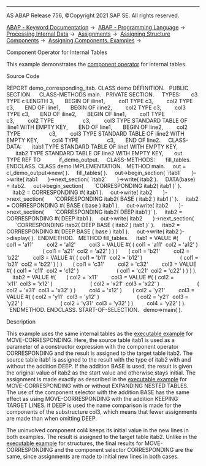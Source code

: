   

* * *

AS ABAP Release 756, ©Copyright 2021 SAP SE. All rights reserved.

[ABAP - Keyword Documentation](javascript:call_link\('abenabap.htm'\)) →  [ABAP - Programming Language](javascript:call_link\('abenabap_reference.htm'\)) →  [Processing Internal Data](javascript:call_link\('abenabap_data_working.htm'\)) →  [Assignments](javascript:call_link\('abenvalue_assignments.htm'\)) →  [Assigning Structure Components](javascript:call_link\('abencorresponding.htm'\)) →  [Assigning Components, Examples](javascript:call_link\('abencorresponding_abexas.htm'\)) → 

Component Operator for Internal Tables

This example demonstrates the [component operator](javascript:call_link\('abenconstructor_expr_corresponding.htm'\)) for internal tables.

Source Code

REPORT demo\_corresponding\_itab.
CLASS demo DEFINITION.
  PUBLIC SECTION.
    CLASS-METHODS main.
  PRIVATE SECTION.
    TYPES:
      c3 TYPE c LENGTH 3,
      BEGIN OF iline1,
        col1 TYPE c3,
        col2 TYPE c3,
      END OF iline1,
      BEGIN OF iline2,
        col2 TYPE c3,
        col3 TYPE c3,
      END OF iline2,
      BEGIN OF line1,
        col1 TYPE                   c3,
        col2 TYPE                   c3,
        col3 TYPE STANDARD TABLE OF iline1 WITH EMPTY KEY,
      END OF line1,
      BEGIN OF line2,
        col2 TYPE                   c3,
        col3 TYPE STANDARD TABLE OF iline2 WITH EMPTY KEY,
        col4 TYPE                   c3,
      END OF line2.
    CLASS-DATA:
      itab1 TYPE STANDARD TABLE OF line1 WITH EMPTY KEY,
      itab2 TYPE STANDARD TABLE OF line2 WITH EMPTY KEY,
      out   TYPE REF TO            if\_demo\_output.
    CLASS-METHODS:
      fill\_tables.
ENDCLASS.
CLASS demo IMPLEMENTATION.
  METHOD main.
    out = cl\_demo\_output=>new( ).
    fill\_tables( ).
    out->begin\_section( \`itab1\`
      )->write( itab1
      )->next\_section( \`itab2\`
      )->write( itab2 ).
    DATA(base) = itab2.
    out->begin\_section(
      \`CORRESPONDING itab2( itab1 )\` ).
    itab2 = CORRESPONDING #( itab1 ).
    out->write( itab2
      )->next\_section(
      \`CORRESPONDING itab2( BASE ( itab2 ) itab1 )\` ).
    itab2 = CORRESPONDING #( BASE ( base ) itab1 ).
    out->write( itab2
      )->next\_section(
      \`CORRESPONDING itab2( DEEP itab1 )\` ).
    itab2 = CORRESPONDING #( DEEP itab1 ).
    out->write( itab2
      )->next\_section(
      \`CORRESPONDING itab2( DEEP BASE ( itab2 ) itab1 )\` ).
    itab2 = CORRESPONDING #( DEEP BASE ( base ) itab1 ).
    out->write( itab2 )->display( ).  ENDMETHOD.
  METHOD fill\_tables.
    itab1 = VALUE #(
      ( col1 = 'a11'
        col2 = 'a12'
        col3 = VALUE #( ( col1 = 'a11'  col2 = 'a12' )
                        ( col1 = 'a21'  col2 = 'a22' ) ) )
      ( col1 = 'b21'
        col2 = 'b22'
        col3 = VALUE #( ( col1 = 'b11'  col2 = 'b12' )
                        ( col1 = 'b21'  col2 = 'b22' ) ) )
      ( col1 = 'c31'
        col2 = 'c32'
        col3 = VALUE #( ( col1 = 'c11'  col2 = 'c12' )
                        ( col1 = 'c21'  col2 = 'c22' ) ) ) ).
    itab2 = VALUE #(
      ( col2 = 'x11'
        col3 = VALUE #( ( col2 = 'x11'  col3 = 'x12' )
                        ( col2 = 'x21'  col3 = 'x22' )
                        ( col2 = 'x31'  col3 = 'x32' ) )
        col4 = 'x12' )
      ( col2 = 'y21'
        col3 = VALUE #( ( col2 = 'y11'  col3 = 'y12' )
                        ( col2 = 'y21'  col3 = 'y22' )
                        ( col2 = 'y31'  col3 = 'y32' ) )
        col4 = 'y22' ) ).
  ENDMETHOD.
ENDCLASS.
START-OF-SELECTION.
  demo=>main( ).

Description

This example uses the same internal tables as the [executable example](javascript:call_link\('abenmove_corresponding_abexa.htm'\)) for MOVE-CORRESPONDING. Here, the source table itab1 is used as a parameter of a constructor expression with the component operator CORRESPONDING and the result is assigned to the target table itab2. The source table itab1 is assigned to the result with the type of itab2 with and without the addition DEEP. If the addition BASE is used, the result is given the original value of itab2 as the start value and otherwise stays initial. The assignment is made exactly as described in the [executable example](javascript:call_link\('abenmove_corresponding_abexa.htm'\)) for MOVE-CORRESPONDING with or without EXPANDING NESTED TABLES. The use of the component selector with the addition BASE has the same effect as using MOVE-CORRESPONDING with the addition KEEPING TARGET LINES. If DEEP is used the name comparison is made for the components of the substructure col3, which means that fewer assignments are made than when omitting DEEP.

The uninvolved component col4 keeps its initial value in the new lines in both examples. The result is assigned to the target table itab2. Unlike in the [executable example](javascript:call_link\('abencorresponding_struct_abexa.htm'\)) for structures, the final results for MOVE-CORRESPONDING and the component selector CORRESPONDING are the same, since assignments are made to initial new lines in both cases.